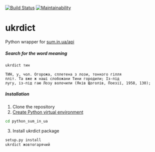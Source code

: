 [![Build Status](https://travis-ci.org/serhii73/python_sum_in_ua_api.svg?branch=master)](https://travis-ci.org/serhii73/python_sum_in_ua_api)
[![Maintainability](https://api.codeclimate.com/v1/badges/7e4c013e451878dc5f64/maintainability)](https://codeclimate.com/github/serhii73/python_sum_in_ua_api/maintainability)

# ukrdict
Python wrapper for [sum.in.ua/api](http://sum.in.ua/api)

##### Search for the word meaning
```bash
ukrdict тин
```
```
ТИН, у, чол. Огорожа, сплетена з лози, тонкого гілля
пліт. Та вже ж наші слобожани Тини городили; Із-під
лугу, із-під гаю Лозу волочили (Яків Щоголів, Поезії, 1958, 130);
```

##### Installation
1. Clone the repository
2. [Create Python virtual environment](https://docs.python.org/3.7/library/venv.html)
```bash
cd python_sum_in_ua
```
3. Install ukrdict package
```bash
setup.py install
ukrdict жовтогарячий
```

